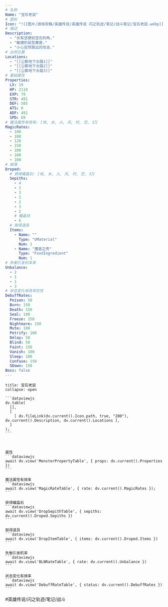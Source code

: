 ```yaml
---
# 名称
Name: "宝石老鼠"
# 图标
Icon: "![[图片/游戏攻略/英雄传说/英雄传说 闪之轨迹/笔记/战斗笔记/宝石老鼠.webp]]"
# 描述
Description:
  - "长有坚硬如宝石的角,"
  - "敏捷的鼠型魔兽."
  - "小心突然跳出的攻击."
# 出现位置
Locations: 
  - "[[公都地下水路1]]"
  - "[[公都地下水路2]]"
  - "[[公都地下水路3]]"
# 基础属性
Properties:
  LV: 19
  HP: 2110
  EXP: 79
  STR: 491
  DEF: 585
  ATS: 0
  ADF: 491
  SPD: 69
# 魔法属性有效率: [地, 水, 火, 风, 时, 空, 幻]
MagicRates:
  - 100
  - 100
  - 120
  - 150
  - 100
  - 100
  - 100
# 掉落
Droped:
  # 获得耀晶石: [地, 水, 火, 风, 时, 空, 幻]
  Sepiths:
    - 4
    - 1
    - 3
    - 2
    - 2
    - 3
    - 2
    # 耀晶块
    - 6
  # 取得道具
  Items:
    - Name: ""
      Type: "UMaterial"
      Num: 1
    - Name: "魔兽之壳"
      Type: "FoodIngredient"
      Num: 1
# 失衡引发机率率
Unbalance:
  - 2
  - 1
  - 1
  - 3
# 状态变化有效率抗性
DebuffRates:
  Poison: 50
  Burn: 150
  Death: 150
  Seal: 100
  Freeze: 150
  Nightmare: 150
  Mute: 100
  Petrify: 100
  Delay: 50
  Blind: 50
  Faint: 150
  Vanish: 100
  Sleep: 100
  Confuse: 150
  SDown: 150
Boss: false
---
```

````ad-battle
title: 宝石老鼠
collapse: open

```dataviewjs
dv.table(
  [],
  [
    [ dv.fileLink(dv.current().Icon.path, true, "200"), dv.current().Description, dv.current().Locations ],
  ]
);
```



属性
```dataviewjs
await dv.view('MonsterPropertyTable', { props: dv.current().Properties })
```

魔法属性有效率
```dataviewjs
await dv.view('MagicRateTable', { rate: dv.current().MagicRates });
```

获得耀晶石
```dataviewjs
await dv.view('DropSepithTable', { sepiths: dv.current().Droped.Sepiths })
```

取得道具
```dataviewjs
await dv.view('DropItemTable', { items: dv.current().Droped.Items })
```

失衡引发机率
```dataviewjs
await dv.view('BLNRateTable', { rate: dv.current().Unbalance })
```

状态变化有效率
```dataviewjs
await dv.view('DebuffRateTable', { status: dv.current().DebuffRates })
```
````

#英雄传说/闪之轨迹/笔记/战斗 